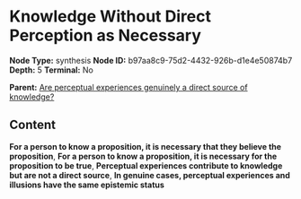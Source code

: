 # Knowledge Without Direct Perception as Necessary

**Node Type:** synthesis
**Node ID:** b97aa8c9-75d2-4432-926b-d1e4e50874b7
**Depth:** 5
**Terminal:** No

**Parent:** [Are perceptual experiences genuinely a direct source of knowledge?](are-perceptual-experiences-genuinely-a-direct-source-of-knowledge-antithesis-c820ab16-1e55-44b4-8aae-6dd1035d162e.md)

## Content

**For a person to know a proposition, it is necessary that they believe the proposition**, **For a person to know a proposition, it is necessary for the proposition to be true**, **Perceptual experiences contribute to knowledge but are not a direct source**, **In genuine cases, perceptual experiences and illusions have the same epistemic status**
